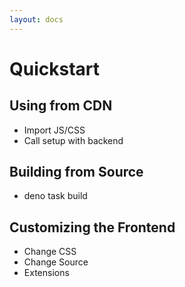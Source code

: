 ```yaml
---
layout: docs
---
```

# Quickstart

## Using from CDN

* Import JS/CSS
* Call setup with backend

## Building from Source

* deno task build

## Customizing the Frontend

* Change CSS
* Change Source
* Extensions